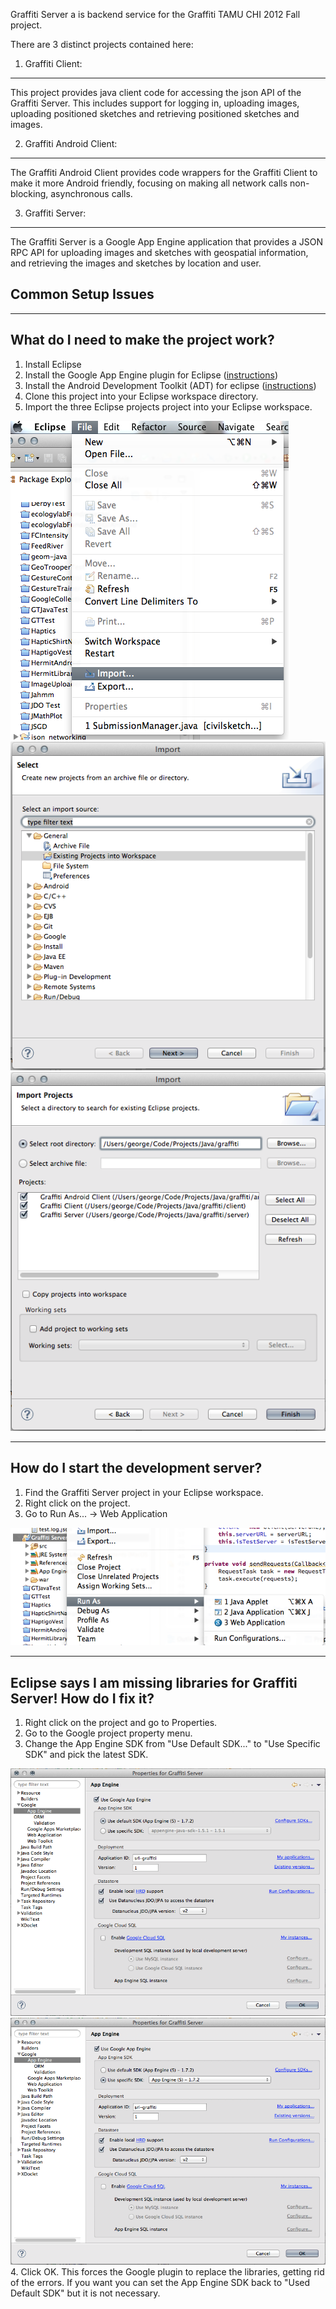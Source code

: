 [adt-instructions]:https://developers.google.com/eclipse/docs/getting_started
[gae-instructions]:http://developer.android.com/sdk/installing/installing-adt.html

Graffiti Server a is backend service for the Graffiti TAMU CHI 2012 Fall project.

There are 3 distinct projects contained here:
1. Graffiti Client:
--------------
This project provides java client code for accessing the json API of the Graffiti Server. 
This includes support for logging in, uploading images, uploading positioned sketches and retrieving positioned sketches and images.

2. Graffiti Android Client:
--------------
The Graffiti Android Client provides code wrappers for the Graffiti Client to make it more Android friendly, focusing on making all network calls non-blocking, asynchronous calls.

3. Graffiti Server:
--------------
The Graffiti Server is a Google App Engine application that provides a JSON RPC API for uploading images and sketches with geospatial information, and retrieving the images and sketches by location and user.


Common Setup Issues
-------
_____________
What do I need to make the project work?
------------
1. Install Eclipse
2. Install the Google App Engine plugin for Eclipse ([instructions][adt-instructions]) 
3. Install the Android Development Toolkit (ADT) for eclipse ([instructions][gae-instructions])
4. Clone this project into your Eclipse workspace directory.
5. Import the three Eclipse projects project into your Eclipse workspace.


<img src="instructions/images/import1.png" />

<img src="instructions/images/import2.png" />

<img src="instructions/images/import3.png" />

________________
How do I start the development server?
-------------
1. Find the Graffiti Server project in your Eclipse workspace.
2. Right click on the project.
3. Go to Run As... -> Web Application

<img src="instructions/images/launch-server.png" />

__________________
Eclipse says I am missing libraries for Graffiti Server! How do I fix it?
-----------------
1. Right click on the project and go to Properties.
2. Go to the Google project property menu.
3. Change the App Engine SDK from "Use Default SDK..." to "Use Specific SDK" and pick the latest SDK.
<img src="instructions/images/fix-references-a.png" />
<img src="instructions/images/fix-references-b.png" />
4. Click OK. This forces the Google plugin to replace the libraries, getting rid of the errors. If you want you can set the App Engine SDK back to "Used Default SDK" but it is not necessary.
